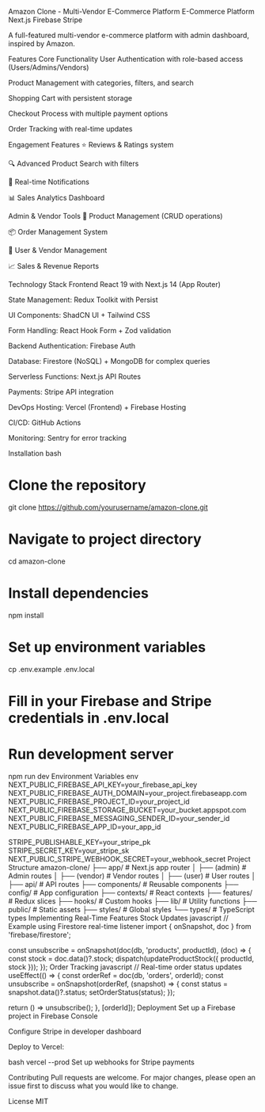 Amazon Clone - Multi-Vendor E-Commerce Platform
E-Commerce Platform Next.js Firebase Stripe

A full-featured multi-vendor e-commerce platform with admin dashboard, inspired by Amazon.

Features
Core Functionality
User Authentication with role-based access (Users/Admins/Vendors)

Product Management with categories, filters, and search

Shopping Cart with persistent storage

Checkout Process with multiple payment options

Order Tracking with real-time updates

Engagement Features
⭐ Reviews & Ratings system

🔍 Advanced Product Search with filters

🔔 Real-time Notifications

📊 Sales Analytics Dashboard

Admin & Vendor Tools
🛒 Product Management (CRUD operations)

📦 Order Management System

👥 User & Vendor Management

📈 Sales & Revenue Reports

Technology Stack
Frontend
React 19 with Next.js 14 (App Router)

State Management: Redux Toolkit with Persist

UI Components: ShadCN UI + Tailwind CSS

Form Handling: React Hook Form + Zod validation

Backend
Authentication: Firebase Auth

Database: Firestore (NoSQL) + MongoDB for complex queries

Serverless Functions: Next.js API Routes

Payments: Stripe API integration

DevOps
Hosting: Vercel (Frontend) + Firebase Hosting

CI/CD: GitHub Actions

Monitoring: Sentry for error tracking

Installation
bash
# Clone the repository
git clone https://github.com/yourusername/amazon-clone.git

# Navigate to project directory
cd amazon-clone

# Install dependencies
npm install

# Set up environment variables
cp .env.example .env.local

# Fill in your Firebase and Stripe credentials in .env.local

# Run development server
npm run dev
Environment Variables
env
NEXT_PUBLIC_FIREBASE_API_KEY=your_firebase_api_key
NEXT_PUBLIC_FIREBASE_AUTH_DOMAIN=your_project.firebaseapp.com
NEXT_PUBLIC_FIREBASE_PROJECT_ID=your_project_id
NEXT_PUBLIC_FIREBASE_STORAGE_BUCKET=your_bucket.appspot.com
NEXT_PUBLIC_FIREBASE_MESSAGING_SENDER_ID=your_sender_id
NEXT_PUBLIC_FIREBASE_APP_ID=your_app_id

STRIPE_PUBLISHABLE_KEY=your_stripe_pk
STRIPE_SECRET_KEY=your_stripe_sk
NEXT_PUBLIC_STRIPE_WEBHOOK_SECRET=your_webhook_secret
Project Structure
amazon-clone/
├── app/                    # Next.js app router
│   ├── (admin)            # Admin routes
│   ├── (vendor)           # Vendor routes
│   ├── (user)             # User routes
│   ├── api/               # API routes
├── components/            # Reusable components
├── config/                # App configuration
├── contexts/              # React contexts
├── features/              # Redux slices
├── hooks/                 # Custom hooks
├── lib/                   # Utility functions
├── public/                # Static assets
├── styles/                # Global styles
└── types/                 # TypeScript types
Implementing Real-Time Features
Stock Updates
javascript
// Example using Firestore real-time listener
import { onSnapshot, doc } from 'firebase/firestore';

const unsubscribe = onSnapshot(doc(db, 'products', productId), (doc) => {
  const stock = doc.data()?.stock;
  dispatch(updateProductStock({ productId, stock }));
});
Order Tracking
javascript
// Real-time order status updates
useEffect(() => {
  const orderRef = doc(db, 'orders', orderId);
  const unsubscribe = onSnapshot(orderRef, (snapshot) => {
    const status = snapshot.data()?.status;
    setOrderStatus(status);
  });
  
  return () => unsubscribe();
}, [orderId]);
Deployment
Set up a Firebase project in Firebase Console

Configure Stripe in developer dashboard

Deploy to Vercel:

bash
vercel --prod
Set up webhooks for Stripe payments

Contributing
Pull requests are welcome. For major changes, please open an issue first to discuss what you would like to change.

License
MIT



